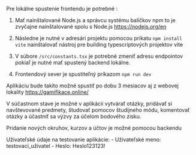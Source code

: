 Pre lokálne spustenie frontendu je potrebné :

1. Mať nainštalované Node.js a správcu systému balíčkov npm to je zvyčajne nainštalované spolu s Node.js https://nodejs.org/en

2. Následne je nutné v adresári projektu pomocou príkatu `npm install vite` nainštalovať nástroj pre building typescriptových projektov vite

3. V súbore `/src/constants.tsx` je potrebné zmeniť adresu endpointov pokiaľ je nutné mať spustený backend lokálne.

4. Frontendový sever je spustiteľný príkazom `npm run dev`

Aplikáciu bude takito možné spustiť po dobu 3 mesiacov aj z webovej lokality https://gamifikace.online/

V súčastnom stave je možné v aplikácii vytvárať otázky, pridávať si navštevované predmety, študovať pomocov študijneho módu, komentovať otázky a účastniť sa výzvy za účelom bodového zisku.

Pridanie nových okruhov, kurzov a účtov je možné pomocou backendu

Uživateľské údaje na testovanie aplikácie:
    - Uživateľské meno: testovací_uživatel
    - Heslo: Heslo123123!
